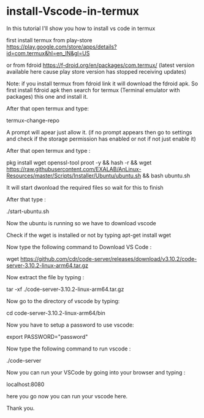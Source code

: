 # install-Vscode-in-termux
In this tutorial I'll show you how to install vs code in termux


first install termux from play-store
https://play.google.com/store/apps/details?id=com.termux&hl=en_IN&gl=US

or from fdroid
https://f-droid.org/en/packages/com.termux/   (latest version available here cause play store version has stopped receiving updates)

Note: if you install termux from fdroid link it will download the fdroid apk. So first install fdroid apk then search for termux (Terminal emulator with packages) this one and install it.

After that open termux and type:

termux-change-repo

A prompt will apear just allow it. (if no prompt appears then go to settings and check if the storage permission has enabled or not if not just enable it)

After that open termux and type :

pkg install wget openssl-tool proot -y && hash -r && wget https://raw.githubusercontent.com/EXALAB/AnLinux-Resources/master/Scripts/Installer/Ubuntu/ubuntu.sh && bash ubuntu.sh

It will start dwonload the required files so wait for this to finish

After that type :

./start-ubuntu.sh

Now the ubuntu is running so we have to download vscode 

Check if the wget is installed or not by typing
apt-get install wget

Now type the following command to Download VS Code :

wget https://github.com/cdr/code-server/releases/download/v3.10.2/code-server-3.10.2-linux-arm64.tar.gz

Now extract the file by typing :

tar -xf ./code-server-3.10.2-linux-arm64.tar.gz

Now go to the directory of vscode by typing:

cd code-server-3.10.2-linux-arm64/bin

Now you have to setup a password to use vscode:

export PASSWORD="password"

Now type the following command to run vscode :

./code-server

Now you can run your VSCode by going into your browser and typing :

localhost:8080


here you go now you can run your vscode here.


Thank you.

